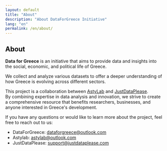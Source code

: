 ```yaml
---
layout: default
title: "About"
description: "About DataForGreece Initiative"
lang: "en"
permalink: /en/about/
---
```

<section class="bg-half-100 d-table w-100">

<div class="container">
    <div class="row">
        <div class="col-md-8">
            <h1 style="color:black">About</h1>
            <p class="mt-4">
                <strong>Data for Greece</strong> is an initiative that aims to provide data and insights into the social, economic, and political life of Greece.
            </p>
            <p class="mt-4">
                We collect and analyze various datasets to offer a deeper understanding of how Greece is evolving across different sectors.
            </p>
            <p class="mt-3">
                This project is a collaboration between <a href="https://astylab.gr" target="_blank">AstyLab</a> and <a href="https://justdataplease.com" target="_blank">JustDataPlease</a>.<br>
                By combining expertise in data analysis and innovation, we strive to create a comprehensive resource that benefits researchers, businesses, and anyone interested in Greece's development.
            </p>
            <p class="mt-3">
                If you have any questions or would like to learn more about the project, feel free to reach out to us:
            </p>
            <ul>
                <li>DataForGreece: <a href="mailto:dataforgreece@outlook.com">dataforgreece@outlook.com</a></li>
                <li>Astylab: <a href="mailto:astylab@outlook.com">astylab@outlook.com</a></li>
                <li>JustDataPlease: <a href="mailto:support@justdataplease.com">support@justdataplease.com</a></li>
            </ul>
        </div>
    </div>
</div>
</section>
